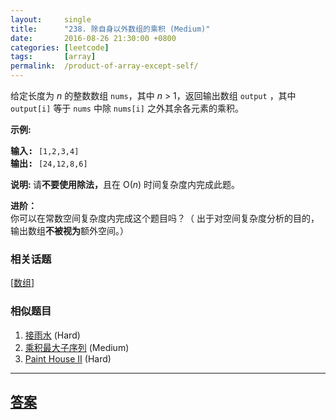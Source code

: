 ```yaml
---
layout:     single
title:      "238. 除自身以外数组的乘积 (Medium)"
date:       2016-08-26 21:30:00 +0800
categories: [leetcode]
tags:       [array]
permalink:  /product-of-array-except-self/
---
```


<p>给定长度为&nbsp;<em>n</em>&nbsp;的整数数组&nbsp;<code>nums</code>，其中&nbsp;<em>n</em> &gt; 1，返回输出数组&nbsp;<code>output</code>&nbsp;，其中 <code>output[i]</code>&nbsp;等于&nbsp;<code>nums</code>&nbsp;中除&nbsp;<code>nums[i]</code>&nbsp;之外其余各元素的乘积。</p>

<p><strong>示例:</strong></p>

<pre><strong>输入:</strong> <code>[1,2,3,4]</code>
<strong>输出:</strong> <code>[24,12,8,6]</code></pre>

<p><strong>说明: </strong>请<strong>不要使用除法，</strong>且在&nbsp;O(<em>n</em>) 时间复杂度内完成此题。</p>

<p><strong>进阶：</strong><br>
你可以在常数空间复杂度内完成这个题目吗？（ 出于对空间复杂度分析的目的，输出数组<strong>不被视为</strong>额外空间。）</p>

### 相关话题
  [[数组](https://github.com/openset/leetcode/tree/master/tag/array/README.md)]

### 相似题目
  1. [接雨水](/trapping-rain-water) (Hard)
  1. [乘积最大子序列](/maximum-product-subarray) (Medium)
  1. [Paint House II](/paint-house-ii) (Hard)

---

## [答案](https://github.com/openset/leetcode/tree/master/problems/product-of-array-except-self)
